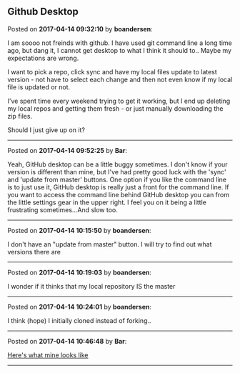 ## Github Desktop
Posted on **2017-04-14 09:32:10** by **boandersen**:

I am soooo not freinds with github. I have used git command line a long time ago, but dang it, I cannot get desktop to what I think it should to.. Maybe my expectations are wrong.



I want to pick a repo, click sync and have my local files update to latest version - not have to select each change and then not even know if my local file is updated or not.



I've spent time every weekend trying to get it working, but I end up deleting my local repos and getting them fresh - or just manually downloading the zip files.

Should I just give up on it?

---

Posted on **2017-04-14 09:52:25** by **Bar**:

Yeah, GitHub desktop can be a little buggy sometimes. I don't know if your version is different than mine, but I've had pretty good luck with the 'sync' and 'update from master' buttons. One option if you like the command line is to just use it, GitHub desktop is really just a front for the command line. If you want to access the command line behind GitHub desktop you can from the little settings gear in the upper right. I feel you on it being a little frustrating sometimes...And slow too.

---

Posted on **2017-04-14 10:15:50** by **boandersen**:

I don't have an "update from master" button. I will try to find out what versions there are

---

Posted on **2017-04-14 10:19:03** by **boandersen**:

I wonder if it thinks that my local repository IS the master

---

Posted on **2017-04-14 10:24:01** by **boandersen**:

I think (hope) I initially cloned instead of forking..

---

Posted on **2017-04-14 10:46:48** by **Bar**:

[Here's what mine looks like](/images/Wg/Ib/WgIb_updatefrommaster.jpg.jpg)

---

